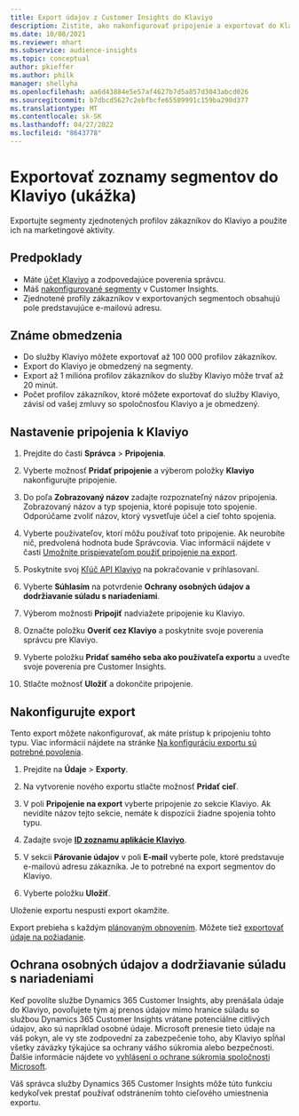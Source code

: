 ```yaml
---
title: Export údajov z Customer Insights do Klaviyo
description: Zistite, ako nakonfigurovať pripojenie a exportovať do Klaviyo.
ms.date: 10/08/2021
ms.reviewer: mhart
ms.subservice: audience-insights
ms.topic: conceptual
author: pkieffer
ms.author: philk
manager: shellyha
ms.openlocfilehash: aa6d43884e5e57af4627b7d5a857d3043abcd026
ms.sourcegitcommit: b7dbcd5627c2ebfbcfe65589991c159ba290d377
ms.translationtype: MT
ms.contentlocale: sk-SK
ms.lasthandoff: 04/27/2022
ms.locfileid: "8643778"
---
```

# <a name="export-segment-lists-to-klaviyo-preview"></a>Exportovať zoznamy segmentov do Klaviyo (ukážka)

Exportujte segmenty zjednotených profilov zákazníkov do Klaviyo a použite ich na marketingové aktivity.

## <a name="prerequisites"></a>Predpoklady

-   Máte [účet Klaviyo](https://www.klaviyo.com/) a zodpovedajúce poverenia správcu.
-   Máš [nakonfigurované segmenty](segments.md) v Customer Insights.
-   Zjednotené profily zákazníkov v exportovaných segmentoch obsahujú pole predstavujúce e-mailovú adresu.

## <a name="known-limitations"></a>Známe obmedzenia

- Do služby Klaviyo môžete exportovať až 100 000 profilov zákazníkov.
- Export do Klaviyo je obmedzený na segmenty.
- Export až 1 milióna profilov zákazníkov do služby Klaviyo môže trvať až 20 minút. 
- Počet profilov zákazníkov, ktoré môžete exportovať do služby Klaviyo, závisí od vašej zmluvy so spoločnosťou Klaviyo a je obmedzený.

## <a name="set-up-connection-to-klaviyo"></a>Nastavenie pripojenia k Klaviyo

1. Prejdite do časti **Správca** > **Pripojenia**.

1. Vyberte možnosť **Pridať pripojenie** a výberom položky **Klaviyo** nakonfigurujte pripojenie.

1. Do poľa **Zobrazovaný názov** zadajte rozpoznateľný názov pripojenia. Zobrazovaný názov a typ spojenia, ktoré popisuje toto spojenie. Odporúčame zvoliť názov, ktorý vysvetľuje účel a cieľ tohto spojenia.

1. Vyberte používateľov, ktorí môžu používať toto pripojenie. Ak neurobíte nič, predvolená hodnota bude Správcovia. Viac informácií nájdete v časti [Umožnite prispievateľom použiť pripojenie na export](connections.md#allow-contributors-to-use-a-connection-for-exports).

1. Poskytnite svoj [Kľúč API Klaviyo](https://help.klaviyo.com/hc/articles/115005062267-How-to-Manage-Your-Account-s-API-Keys) na pokračovanie v prihlasovaní. 

1. Vyberte **Súhlasím** na potvrdenie **Ochrany osobných údajov a dodržiavanie súladu s nariadeniami**.

1. Výberom možnosti **Pripojiť** nadviažete pripojenie ku Klaviyo.

1. Označte položku **Overiť cez Klaviyo** a poskytnite svoje poverenia správcu pre Klaviyo.

1. Vyberte položku **Pridať samého seba ako používateľa exportu** a uveďte svoje poverenia pre Customer Insights.

1. Stlačte možnosť **Uložiť** a dokončite pripojenie.

## <a name="configure-an-export"></a>Nakonfigurujte export

Tento export môžete nakonfigurovať, ak máte prístup k pripojeniu tohto typu. Viac informácií nájdete na stránke [Na konfiguráciu exportu sú potrebné povolenia](export-destinations.md#set-up-a-new-export).

1. Prejdite na **Údaje** > **Exporty**.

1. Na vytvorenie nového exportu stlačte možnosť **Pridať cieľ**.

1. V poli **Pripojenie na export** vyberte pripojenie zo sekcie Klaviyo. Ak nevidíte názov tejto sekcie, nemáte k dispozícii žiadne spojenia tohto typu.

1. Zadajte svoje [**ID zoznamu aplikácie Klaviyo**](https://help.klaviyo.com/hc/articles/115005078647-How-to-Find-a-List-ID).     

3. V sekcii **Párovanie údajov** v poli **E-mail** vyberte pole, ktoré predstavuje e-mailovú adresu zákazníka. Je to potrebné na export segmentov do Klaviyo.

1. Vyberte položku **Uložiť**.

Uloženie exportu nespustí export okamžite.

Export prebieha s každým [plánovaným obnovením](system.md#schedule-tab). Môžete tiež [exportovať údaje na požiadanie](export-destinations.md#run-exports-on-demand). 


## <a name="data-privacy-and-compliance"></a>Ochrana osobných údajov a dodržiavanie súladu s nariadeniami

Keď povolíte službe Dynamics 365 Customer Insights, aby prenášala údaje do Klaviyo, povoľujete tým aj prenos údajov mimo hranice súladu so službou Dynamics 365 Customer Insights vrátane potenciálne citlivých údajov, ako sú napríklad osobné údaje. Microsoft prenesie tieto údaje na váš pokyn, ale vy ste zodpovední za zabezpečenie toho, aby Klaviyo spĺňal všetky záväzky týkajúce sa ochrany vášho súkromia alebo bezpečnosti. Ďalšie informácie nájdete vo [vyhlásení o ochrane súkromia spoločnosti Microsoft](https://go.microsoft.com/fwlink/?linkid=396732).

Váš správca služby Dynamics 365 Customer Insights môže túto funkciu kedykoľvek prestať používať odstránením tohto cieľového umiestnenia exportu.
